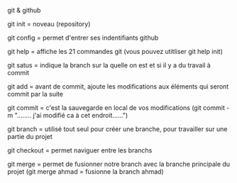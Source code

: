 git & github

git init = noveau (repository)

git config = permet d'entrer ses indentifiants github

git help = affiche les 21 commandes git (vous pouvez utitliser git help init)

git satus = indique la branch sur la quelle on est et si il y a du travail à commit

git add =  avant de commit, ajoute les modifications aux éléments qui seront commit par la suite

git commit = c'est la sauvegarde en local de vos modifications (git commit -m "........ j'ai modifié ca à cet endroit......")

git branch = utilisé tout seul pour créer une branche, pour travailler sur une partie du projet

git checkout = permet naviguer entre les branchs

git merge = permet de fusionner notre branch avec la branche principale du projet (git merge ahmad = fusionne la branch ahmad)

